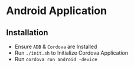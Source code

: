 # Android Application

## Installation
- Ensure `ADB` & `Cordova` are Installed
- Run `./init.sh` to Initialize Cordova Application
- Run `cordova run android -device`

